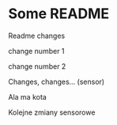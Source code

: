 # Some README

Readme changes

change number 1

change number 2

Changes, changes... (sensor)


Ala ma kota

Kolejne zmiany sensorowe